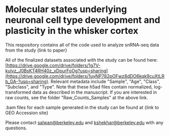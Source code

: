 # Molecular states underlying neuronal cell type development and plasticity in the whisker cortex


This respository contains all of the code used to analyze snRNA-seq data from the study {link to paper} 

All of the finalized datasets associated with the study can be found here:
[https://drive.google.com/drive/folders/1g7V-kulvz_J0BsKT4RH40z_xDpurFoOg?usp=sharing](https://drive.google.com/drive/folders/1uyNP782pOFwz8dDO6kqk9cuXtLRb_GA-?usp=sharing). Relevant metadata include "Sample", "Age", "Class", "Subclass", and "Type". Note that these h5ad files contain normalized, log-transformed data as described in the manuscript. If you are interested in raw counts, see the folder "Raw_Counts_Samples" at the above link.

.bam files for each sample generated in the study can be found at {link to GEO Accession site}

Please contact salwan@berkeley.edu and kshekhar@berkeley.edu with any questions.
